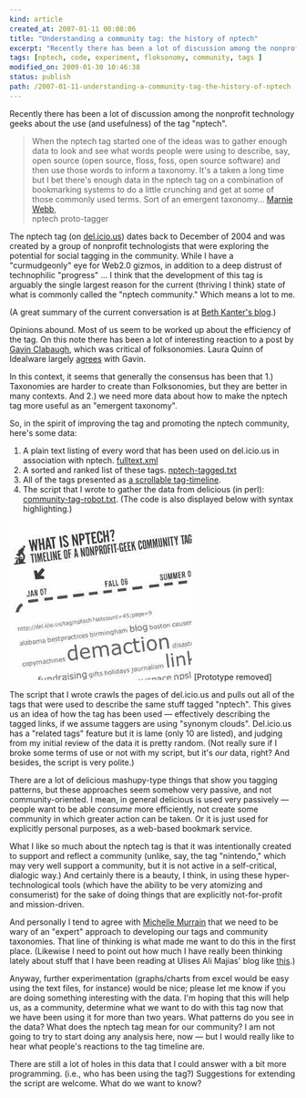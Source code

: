 ```yaml
---
kind: article
created_at: 2007-01-11 00:08:06
title: "Understanding a community tag: the history of nptech"
excerpt: "Recently there has been a lot of discussion among the nonprofit technology geeks about the use (and usefulness) of the tag nptech."
tags: [nptech, code, experiment, floksonomy, community, tags ]
modified_on: 2009-01-30 10:46:38
status: publish 
path: /2007-01-11-understanding-a-community-tag-the-history-of-nptech
---
```


Recently there has been a lot of discussion among the nonprofit technology geeks about the use (and usefulness) of the tag "nptech".

<blockquote class="large"> When the nptech tag started one of the ideas was to gather enough data to look and see what words people were using to describe, say, open source (open source, floss, foss, open source software) and then use those words to inform a taxonomy. It's a taken a long time but I bet there's enough data in the nptech tag on a combination of bookmarking systems to do a little crunching and get at some of those commonly used terms. Sort of an emergent taxonomy... <span class="attribution"><a href="http://ext337.org/">Marnie Webb</a>,<br>nptech proto-tagger</span>
</blockquote> 

The nptech tag (on <a href="http://del.icio.us/tag/nptech">del.icio.us</a>) dates back to December of 2004 and was created by a group of nonprofit technologists that were exploring the potential for social tagging in the community. While I have a "curmudgeonly" eye for Web2.0 gizmos, in addition to a deep distrust of technophilic "progress" ...  I think that the development of this tag is arguably the single largest reason for the current (thriving I think) state of what is commonly called the "nptech community." Which means a lot to me.

(A great summary of the current conversation is at <a href="http://beth.typepad.com/beths_blog/2007/01/nptech_tag_disc.html">Beth Kanter's blog</a>.) 

Opinions abound. Most of us seem to be worked up about the efficiency of the tag. On this note there has been a lot of interesting reaction to a post by <a href="http://digitaldiner.typepad.com/gavins_digital_diner/2006/12/return_to_benea.html">Gavin Clabaugh</a>, which was critical of folksonomies. Laura Quinn of Idealware largely <a href="http://www.idealware.org/blog/2006/10/taxonomy-is-dead-long-live-taxonomy.html">agrees</a> with Gavin. 

In this context, it seems that generally the consensus has been that 1.) Taxonomies are harder to create than Folksonomies, but they are better in many contexts. And 2.) we need more data about how to make the nptech tag more useful as an "emergent taxonomy".

So, in the spirit of improving the tag and promoting the nptech community, here's some data: 

<ol>
<li>A plain text listing of every word that has been used on del.icio.us in association with nptech. <a href="/download/fulltext.xml.txt">fulltext.xml</a> </li>
<li>A sorted and ranked list of these tags. <a href="/download/nptech-tagged.txt">nptech-tagged.txt</a></li>
<li>All of the tags presented as <a href="/experiments/nptech/understanding_nptech.php">a scrollable tag-timeline</a>. </li>
<li>The script that I wrote to gather the data from delicious (in perl): <a href="/download/community-tag-robot.txt">community-tag-robot.txt</a>. (The code is also displayed below with syntax highlighting.)
</li> 
</ol>

<img src="/images/nptech.jpg" alt=" "/>
[Prototype removed]

The script that I wrote crawls the pages of del.icio.us and pulls out all of the tags that were used to describe the same stuff tagged "nptech". This gives us an idea of how the tag has been used &mdash; effectively describing the tagged links, if we assume taggers are using "synonym clouds". Del.icio.us has a "related tags" feature but it is lame (only 10 are listed), and judging from my initial review of the data it is pretty random.  (Not really sure if I broke some terms of use or not with my script, but it's *our* data, right? And besides, the script is very polite.)

There are a lot of delicious mashupy-type things that show you tagging patterns, but these approaches seem somehow very passive, and not community-oriented. I mean, in general delicious is used very passively &mdash; people want to be able *consume* more efficiently, not create some community in which greater action can be taken. Or it is just used for explicitly personal purposes, as a web-based bookmark service. 

What I like so much about the nptech tag is that it was intentionally created to support and reflect a community (unlike, say, the tag "nintendo," which may very well support a community, but it is not active in a self-critical, dialogic way.) And certainly there is a beauty, I think, in using these hyper-technological tools (which have the ability to be very atomizing and consumerist) for the sake of doing things that are explicitly not-for-profit and mission-driven. 

And personally I tend to agree with <a href="http://www.zenofnptech.org/2007/01/tagging_discuss.html">Michelle Murrain</a> that we need to be wary of an "expert" approach to developing our tags and community taxonomies. That line of thinking is what made me want to do this in the first place. (Likewise I need to point out how much I have really been thinking lately about stuff that I have been reading at Ulises Ali Majias' blog like <a href="http://ideant.typepad.com/ideant/2006/08/confinement_edu.html">this</a>.)

Anyway, further experimentation (graphs/charts from excel would be easy using the text files, for instance) would be nice; please let me know if you are doing something interesting with the data. I'm hoping that this will help us, as a community, determine what we want to do with this tag now that we have been using it for more than two years. What patterns do you see in the data? What does the nptech tag mean for our community? I am not going to try to start doing any analysis here, now &mdash; but I would really like to hear what people's reactions to the tag timeline are. 

There are still a lot of holes in this data that I could answer with a bit more programming. (i.e., who has been using the tag?) Suggestions for extending the script are welcome. What do we want to know?